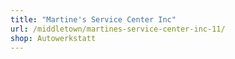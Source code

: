 ```yaml
---
title: "Martine's Service Center Inc"
url: /middletown/martines-service-center-inc-11/
shop: Autowerkstatt
---
```

